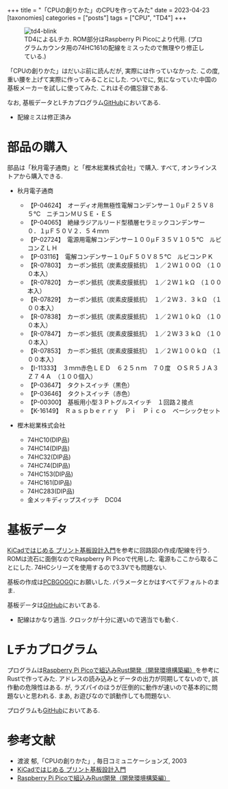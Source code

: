 +++
title = "「CPUの創りかた」のCPUを作ってみた"
date = 2023-04-23
[taxonomies]
categories = ["posts"]
tags = ["CPU", "TD4"]
+++

<figure>
    <img src="https://raw.githubusercontent.com/s5suzuki/s5suzuki.github.io/master/content/fig/posts/td4-blink.gif"
         alt="td4-blink">
    <figcaption>TD4によるLチカ. ROM部分はRaspberry Pi Picoにより代用. (プログラムカウンタ用の74HC161の配線をミスったので無理やり修正している.)</figcaption>
</figure>

「CPUの創りかた」はだいぶ前に読んだが, 実際には作っていなかった.
この度, 重い腰を上げて実際に作ってみることにした.
ついでに, 気になっていた中国の基板メーカーを試しに使ってみた.
これはその備忘録である.

なお, 基板データとLチカプログラム[GitHub](https://github.com/s5suzuki/TD4)においてある.
  - 配線ミスは修正済み

# 部品の購入

部品は「秋月電子通商」と「樫木総業株式会社」で購入. すべて, オンラインストアから購入できる.

- 秋月電子通商
  - 【P-04624】　オーディオ用無極性電解コンデンサー１０μＦ２５Ｖ８５℃　ニチコンＭＵＳＥ・ＥＳ
  - 【P-04065】　絶縁ラジアルリード型積層セラミックコンデンサー　０．１μＦ５０Ｖ２．５４ｍｍ
  - 【P-02724】　電源用電解コンデンサー１００μＦ３５Ｖ１０５℃　ルビコンＺＬＨ
  - 【P-03116】　電解コンデンサー１０μＦ５０Ｖ８５℃　ルビコンＰＫ
  - 【R-07803】　カーボン抵抗（炭素皮膜抵抗）　１／２Ｗ１００Ω　（１００本入）
  - 【R-07820】　カーボン抵抗（炭素皮膜抵抗）　１／２Ｗ１ｋΩ　（１００本入）
  - 【R-07829】　カーボン抵抗（炭素皮膜抵抗）　１／２Ｗ３．３ｋΩ　（１００本入）
  - 【R-07838】　カーボン抵抗（炭素皮膜抵抗）　１／２Ｗ１０ｋΩ　（１００本入）
  - 【R-07847】　カーボン抵抗（炭素皮膜抵抗）　１／２Ｗ３３ｋΩ　（１００本入）
  - 【R-07853】　カーボン抵抗（炭素皮膜抵抗）　１／２Ｗ１００ｋΩ　（１００本入）
  - 【I-11333】　３ｍｍ赤色ＬＥＤ　６２５ｎｍ　７０度　ＯＳＲ５ＪＡ３Ｚ７４Ａ　（１００個入）
  - 【P-03647】　タクトスイッチ（黒色）
  - 【P-03646】　タクトスイッチ（赤色）
  - 【P-00300】　基板用小型３Ｐトグルスイッチ　１回路２接点
  - 【K-16149】　Ｒａｓｐｂｅｒｒｙ　Ｐｉ　Ｐｉｃｏ　ベーシックセット

- 樫木総業株式会社
  - 74HC10(DIP品)
  - 74HC14(DIP品)
  - 74HC32(DIP品)
  - 74HC74(DIP品)
  - 74HC153(DIP品)
  - 74HC161(DIP品)
  - 74HC283(DIP品)
  - 金メッキディップスイッチ　DC04

# 基板データ

[KiCadではじめる プリント基板設計入門](https://www.zep.co.jp/nbeppu/article/z-kicad-da1/)を参考に回路図の作成/配線を行う.
ROMは流石に面倒なのでRaspberry Pi Picoで代用した. 電源もここから取ることにした. 74HCシリーズを使用するので3.3Vでも問題ない.

基板の作成は[PCBGOGO](https://www.pcbgogo.jp/)にお願いした.
パラメータとかはすべてデフォルトのまま.

基板データは[GitHub](https://github.com/s5suzuki/TD4)においてある.
- 配線はかなり適当. クロックが十分に遅いので適当でも動く.

# Lチカプログラム

プログラムは[Raspberry Pi Picoで組込みRust開発（開発環境構築編）](https://qiita.com/ochaochaocha3/items/1969d76debd6d3b42269)を参考にRustで作ってみた. アドレスの読み込みとデータの出力が同期してないので, 誤作動の危険性はある. が, ラズパイのほうが圧倒的に動作が速いので基本的に問題ないと思われる. まあ, お遊びなので誤動作しても問題ない.

プログラムも[GitHub](https://github.com/s5suzuki/TD4)においてある.

# 参考文献

- 渡波 郁,「CPUの創りかた」, 毎日コミュニケーションズ, 2003
- [KiCadではじめる プリント基板設計入門](https://www.zep.co.jp/nbeppu/article/z-kicad-da1/)
- [Raspberry Pi Picoで組込みRust開発（開発環境構築編）](https://qiita.com/ochaochaocha3/items/1969d76debd6d3b42269)
